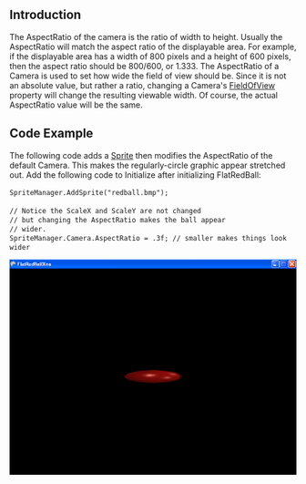## Introduction

The AspectRatio of the camera is the ratio of width to height. Usually the AspectRatio will match the aspect ratio of the displayable area. For example, if the displayable area has a width of 800 pixels and a height of 600 pixels, then the aspect ratio should be 800/600, or 1.333. The AspectRatio of a Camera is used to set how wide the field of view should be. Since it is not an absolute value, but rather a ratio, changing a Camera's [FieldOfView](/frb/docs/index.php?title=FlatRedBall.Camera.FieldOfView.md "FlatRedBall.Camera.FieldOfView") property will change the resulting viewable width. Of course, the actual AspectRatio value will be the same.

## Code Example

The following code adds a [Sprite](/frb/docs/index.php?title=FlatRedBall.Sprite.md "FlatRedBall.Sprite") then modifies the AspectRatio of the default Camera. This makes the regularly-circle graphic appear stretched out. Add the following code to Initialize after initializing FlatRedBall:

    SpriteManager.AddSprite("redball.bmp");

    // Notice the ScaleX and ScaleY are not changed
    // but changing the AspectRatio makes the ball appear
    // wider.
    SpriteManager.Camera.AspectRatio = .3f; // smaller makes things look wider

![AspectRatio.png](/media/migrated_media-AspectRatio.png)
